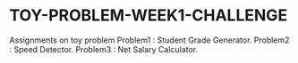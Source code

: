 # TOY-PROBLEM-WEEK1-CHALLENGE

Assignments on toy problem 
    Problem1 : Student Grade Generator.
    Problem2 : Speed Detector.
    Problem3 : Net Salary Calculator.
